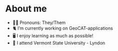 # About me

- 🏳️‍🌈 Pronouns: They/Them
- 🐈 I’m currently working on GeoCAT-applications
- 🖥 I enjoy learning as much as possible!
- 🏫 I attend Vermont State University - Lyndon
